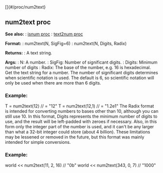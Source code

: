 []{#/proc/num2text}
  ## num2text proc
  **See also:**
  :   [isnum proc](ref/proc/isnum)
  :   [text2num proc](ref/proc/text2num)
  <!-- -->
  **Format:**
  :   num2text(N, SigFig=6)
  :   num2text(N, Digits, Radix)
  <!-- -->
  **Returns:**
  :   A text string.
  <!-- -->
  **Args:**
  :   N: A number.
  :   SigFig: Number of significant digits.
  :   Digits: Minimum number of digits
  :   Radix: The base of the number, e.g. 16 is hexadecimal.
  Get the text string for a number. The number of significant digits
  determines when scientific notation is used. The default is 6, so
  scientific notation will only be used when there are more than 6 digits.
  ### Example:
  T = num2text(12) // = \"12\" T = num2text(12,1) // = \"1.2e1\"
  The Radix format is intended for converting numbers to bases other than
  10, although you can still use 10. In this format, Digits represents the
  minimum number of digits to use, and the result will be left-padded with
  zeroes if necessary. Also, in this form only the integer part of the
  number is used, and it can\'t be any larger than what a 32-bit integer
  could store (about 4 billion). These limitations may be lessened or
  removed in the future, but this format was mainly intended for simple
  conversions.
  ### Example:
  world \<\< num2text(11, 2, 16) // \"0b\" world \<\< num2text(343, 0, 7)
  // \"1000\"